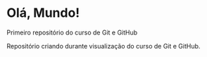 # Olá, Mundo!
 Primeiro repositório do curso de Git e GitHub

 Repositório criando durante visualização do curso de Git e GitHub.
